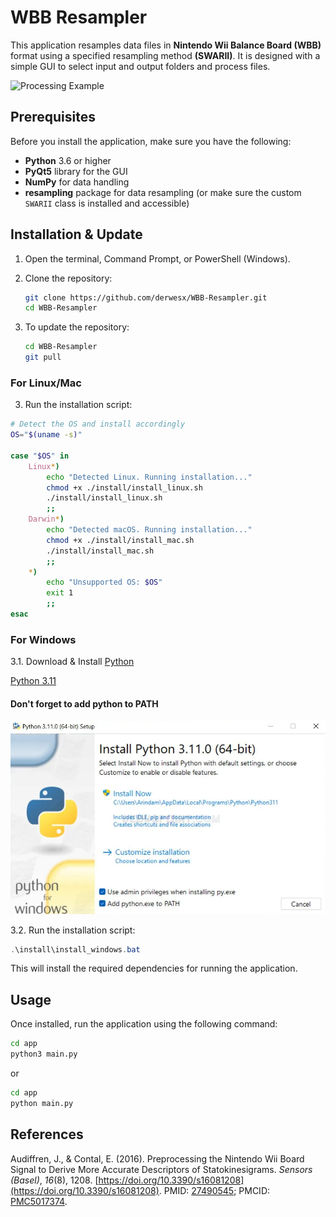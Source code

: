 # WBB Resampler

This application resamples data files in **Nintendo Wii Balance Board (WBB)** format using a specified resampling method **(SWARII)**. It is designed with a simple GUI to select input and output folders and process files.

![Processing Example](assets/example.png)

## Prerequisites

Before you install the application, make sure you have the following:

- **Python** 3.6 or higher
- **PyQt5** library for the GUI
- **NumPy** for data handling
- **resampling** package for data resampling (or make sure the custom `SWARII` class is installed and accessible)

## Installation & Update

1. Open the terminal, Command Prompt, or PowerShell (Windows).

2. Clone the repository:
    ```bash
   git clone https://github.com/derwesx/WBB-Resampler.git
   cd WBB-Resampler
    ```
3. To update the repository:
   ```bash
   cd WBB-Resampler
   git pull
   ```

### For Linux/Mac

3. Run the installation script:

```bash
# Detect the OS and install accordingly
OS="$(uname -s)"

case "$OS" in
    Linux*)
        echo "Detected Linux. Running installation..."
        chmod +x ./install/install_linux.sh
        ./install/install_linux.sh
        ;;
    Darwin*)
        echo "Detected macOS. Running installation..."
        chmod +x ./install/install_mac.sh
        ./install/install_mac.sh
        ;;
    *)
        echo "Unsupported OS: $OS"
        exit 1
        ;;
esac

```

### For Windows

3.1. Download & Install [Python](https://www.python.org/ftp/python/3.11.3/python-3.11.3-amd64.exe)

[Python 3.11](https://www.python.org/ftp/python/3.11.3/python-3.11.3-amd64.exe)

#### Don't forget to add python to PATH
![Adding to Path](assets/path.png)

3.2. Run the installation script:
    
```powershell
.\install\install_windows.bat
```

This will install the required dependencies for running the application.

## Usage

Once installed, run the application using the following command:

```bash
cd app
python3 main.py
```
or
```bash
cd app
python main.py
```

## References
Audiffren, J., & Contal, E. (2016). Preprocessing the Nintendo Wii Board Signal to Derive More Accurate Descriptors of Statokinesigrams. *Sensors (Basel)*, *16*(8), 1208. [https://doi.org/10.3390/s16081208](https://doi.org/10.3390/s16081208). PMID: [27490545](https://pubmed.ncbi.nlm.nih.gov/27490545/); PMCID: [PMC5017374](https://www.ncbi.nlm.nih.gov/pmc/articles/PMC5017374/).
